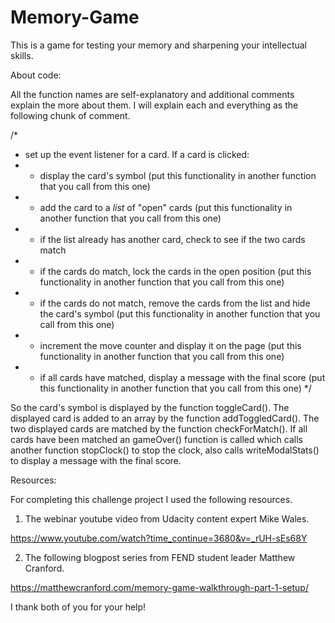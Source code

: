 # Memory-Game
This is a game for testing your memory and sharpening your intellectual skills. 

About code:

All the function names are self-explanatory and additional comments explain the more about them. I will explain each and everything as the following chunk of comment.

/*
 * set up the event listener for a card. If a card is clicked:
 *  - display the card's symbol (put this functionality in another function that you call from this one)
 *  - add the card to a *list* of "open" cards (put this functionality in another function that you call from this one)
 *  - if the list already has another card, check to see if the two cards match
 *    + if the cards do match, lock the cards in the open position (put this functionality in another function that you call from this one)
 *    + if the cards do not match, remove the cards from the list and hide the card's symbol (put this functionality in another function that you call from this one)
 *    + increment the move counter and display it on the page (put this functionality in another function that you call from this one)
 *    + if all cards have matched, display a message with the final score (put this functionality in another function that you call from this one)
 */

So the card's symbol is displayed by the function toggleCard().
The displayed card is added to an array by the function addToggledCard().
The two displayed cards are matched by the function checkForMatch().
If all cards have been matched an gameOver() function is called which calls another function stopClock() to stop the clock, also calls writeModalStats() to display a message with the final score.

Resources:

For completing this challenge project I used the following resources.

1. The webinar youtube video from Udacity content expert Mike Wales.

https://www.youtube.com/watch?time_continue=3680&v=_rUH-sEs68Y

2. The following blogpost series from FEND student leader Matthew Cranford.

https://matthewcranford.com/memory-game-walkthrough-part-1-setup/

I thank both of you for your help!
